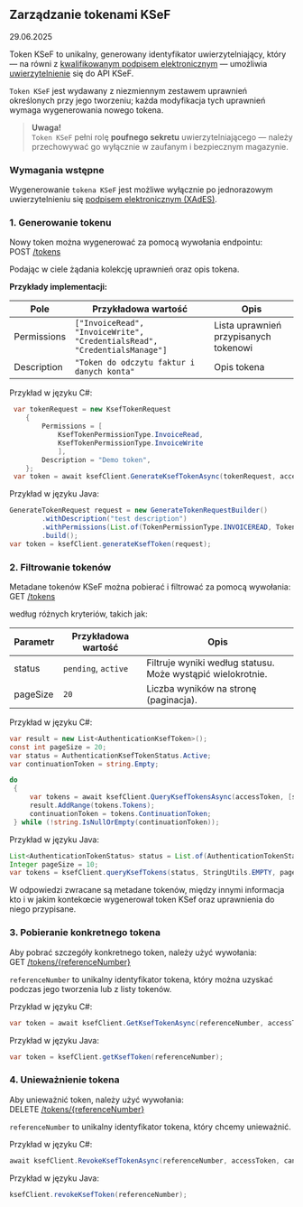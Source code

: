 ## Zarządzanie tokenami KSeF
29.06.2025

Token KSeF to unikalny, generowany identyfikator uwierzytelniający, który — na równi z [kwalifikowanym podpisem elektronicznym](uwierzytelnianie.md#21-uwierzytelnianie-kwalifikowanym-podpisem-elektronicznym) — umożliwia [uwierzytelnienie](uwierzytelnianie.md#22-uwierzytelnianie-tokenem-ksef) się do API KSeF.

```Token KSeF``` jest wydawany z niezmiennym zestawem uprawnień określonych przy jego tworzeniu; każda modyfikacja tych uprawnień wymaga wygenerowania nowego tokena.
> **Uwaga!** <br>
> ```Token KSeF``` pełni rolę **poufnego sekretu** uwierzytelniającego — należy przechowywać go wyłącznie w zaufanym i bezpiecznym magazynie.


### Wymagania wstępne

Wygenerowanie ```tokena KSeF``` jest możliwe wyłącznie po jednorazowym uwierzytelnieniu się [podpisem elektronicznym (XAdES)](uwierzytelnianie.md#21-uwierzytelnianie-kwalifikowanym-podpisem-elektronicznym).

### 1. Generowanie tokenu

Nowy token można wygenerować za pomocą wywołania endpointu:<br>
POST [/tokens](https://ksef-test.mf.gov.pl/docs/v2/index.html#tag/Tokeny/paths/~1api~1v2~1tokens/post)

Podając w ciele żądania kolekcję uprawnień oraz opis tokena.

 **Przykłady implementacji:** <br>

| Pole        | Przykładowa wartość                         | Opis                                       |
|-------------|---------------------------------------------|--------------------------------------------|
| Permissions | `["InvoiceRead", "InvoiceWrite", "CredentialsRead", "CredentialsManage"]`        | Lista uprawnień przypisanych tokenowi      |
| Description | `"Token do odczytu faktur i danych konta"` | Opis tokena                                 |


Przykład w języku C#:
```csharp
 var tokenRequest = new KsefTokenRequest
    {
        Permissions = [
            KsefTokenPermissionType.InvoiceRead,
            KsefTokenPermissionType.InvoiceWrite
            ],
        Description = "Demo token",
    };
 var token = await ksefClient.GenerateKsefTokenAsync(tokenRequest, accessToken, cancellationToken);
```

Przykład w języku Java:
```java
GenerateTokenRequest request = new GenerateTokenRequestBuilder()
        .withDescription("test description")
        .withPermissions(List.of(TokenPermissionType.INVOICEREAD, TokenPermissionType.INVOICEWRITE, TokenPermissionType.CREDENTIALSREAD))
        .build();
var token = ksefClient.generateKsefToken(request);
```

### 2. Filtrowanie tokenów

Metadane tokenów KSeF można pobierać i filtrować za pomocą wywołania:<br>
GET [/tokens](https://ksef-test.mf.gov.pl/docs/v2/index.html#tag/Tokeny/paths/~1api~1v2~1tokens/get)

według różnych kryteriów, takich jak:

| Parametr  | Przykładowa wartość          | Opis                                                       |
|-----------|-------------------------------|------------------------------------------------------------|
| status    | `pending`, `active`           | Filtruje wyniki według statusu. Może wystąpić wielokrotnie.|
| pageSize  | `20`                           | Liczba wyników na stronę (paginacja).                      |

Przykład w języku C#:
```csharp
var result = new List<AuthenticationKsefToken>();
const int pageSize = 20;
var status = AuthenticationKsefTokenStatus.Active;
var continuationToken = string.Empty;

do
 {
     var tokens = await ksefClient.QueryKsefTokensAsync(accessToken, [status], continuationToken, pageSize, cancellationToken);
     result.AddRange(tokens.Tokens);
     continuationToken = tokens.ContinuationToken;
 } while (!string.IsNullOrEmpty(continuationToken));
```

Przykład w języku Java:
```java
List<AuthenticationTokenStatus> status = List.of(AuthenticationTokenStatus.ACTIVE);
Integer pageSize = 10;
var tokens = ksefClient.queryKsefTokens(status, StringUtils.EMPTY, pageSize);
```

W odpowiedzi zwracane są metadane tokenów, między innymi informacja kto i w jakim kontekœcie wygenerował token KSef oraz uprawnienia do niego przypisane.

### 3. Pobieranie konkretnego tokena

Aby pobrać szczegóły konkretnego token, należy użyć wywołania:<br>
GET [/tokens/\{referenceNumber\}](https://ksef-test.mf.gov.pl/docs/v2/index.html#tag/Tokeny/paths/~1api~1v2~1tokens~1%7BreferenceNumber%7D/get)

```referenceNumber``` to unikalny identyfikator tokena, który można uzyskać podczas jego tworzenia lub z listy tokenów.

Przykład w języku C#:
```csharp
var token = await ksefClient.GetKsefTokenAsync(referenceNumber, accessToken, cancellationToken);
```
Przykład w języku Java:
```java
var token = ksefClient.getKsefToken(referenceNumber);
```

### 4. Unieważnienie tokena

Aby unieważnić token, należy użyć wywołania:<br>
DELETE [/tokens/\{referenceNumber\}](https://ksef-test.mf.gov.pl/docs/v2/index.html#tag/Tokeny/paths/~1api~1v2~1tokens~1%7BreferenceNumber%7D/delete)

```referenceNumber``` to unikalny identyfikator tokena, który chcemy unieważnić.

Przykład w języku C#:
```csharp
await ksefClient.RevokeKsefTokenAsync(referenceNumber, accessToken, cancellationToken);
```

Przykład w języku Java:
```java
ksefClient.revokeKsefToken(referenceNumber);
```
